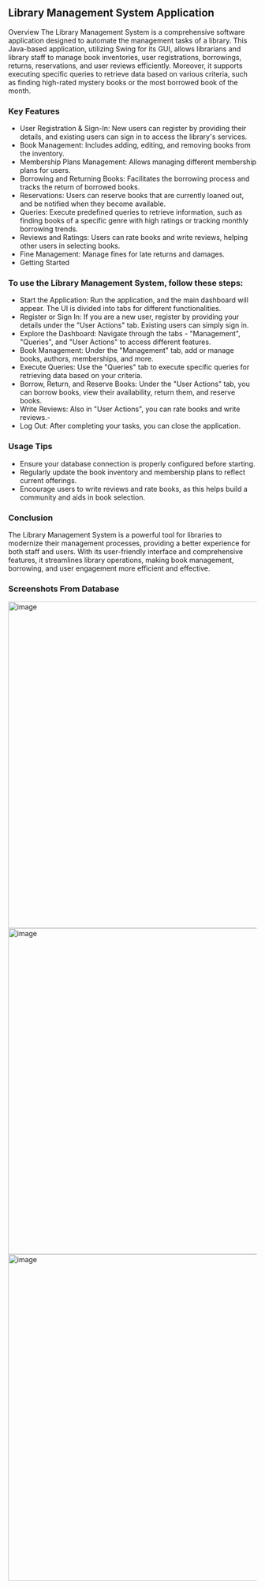 ## Library Management System Application 
Overview
The Library Management System is a comprehensive software application designed to automate the management tasks of a library. This Java-based application, utilizing Swing for its GUI, allows librarians and library staff to manage book inventories, user registrations, borrowings, returns, reservations, and user reviews efficiently. Moreover, it supports executing specific queries to retrieve data based on various criteria, such as finding high-rated mystery books or the most borrowed book of the month.

### Key Features
- User Registration & Sign-In: New users can register by providing their details, and existing users can sign in to access the library's services.
- Book Management: Includes adding, editing, and removing books from the inventory.
- Membership Plans Management: Allows managing different membership plans for users.
- Borrowing and Returning Books: Facilitates the borrowing process and tracks the return of borrowed books.
- Reservations: Users can reserve books that are currently loaned out, and be notified when they become available.
- Queries: Execute predefined queries to retrieve information, such as finding books of a specific genre with high ratings or tracking monthly borrowing trends.
- Reviews and Ratings: Users can rate books and write reviews, helping other users in selecting books.
- Fine Management: Manage fines for late returns and damages.
- Getting Started

### To use the Library Management System, follow these steps:

- Start the Application: Run the application, and the main dashboard will appear. The UI is divided into tabs for different functionalities.
- Register or Sign In: If you are a new user, register by providing your details under the "User Actions" tab. Existing users can simply sign in.
- Explore the Dashboard: Navigate through the tabs - "Management", "Queries", and "User Actions" to access different features.
- Book Management: Under the "Management" tab, add or manage books, authors, memberships, and more.
- Execute Queries: Use the "Queries" tab to execute specific queries for retrieving data based on your criteria.
- Borrow, Return, and Reserve Books: Under the "User Actions" tab, you can borrow books, view their availability, return them, and reserve books.
- Write Reviews: Also in "User Actions", you can rate books and write reviews.-
- Log Out: After completing your tasks, you can close the application.

### Usage Tips
- Ensure your database connection is properly configured before starting.
- Regularly update the book inventory and membership plans to reflect current offerings.
- Encourage users to write reviews and rate books, as this helps build a community and aids in book selection.

### Conclusion
The Library Management System is a powerful tool for libraries to modernize their management processes, providing a better experience for both staff and users. With its user-friendly interface and comprehensive features, it streamlines library operations, making book management, borrowing, and user engagement more efficient and effective.

### Screenshots From Database
<img width="662" alt="image" src="https://github.com/karan-s-sangha/Library_DataBase/assets/122415428/8d5f598b-78d3-4ca6-b9c7-a318a819656c">
<img width="661" alt="image" src="https://github.com/karan-s-sangha/Library_DataBase/assets/122415428/d45eb791-048d-43c6-bf99-046620829610">
<img width="662" alt="image" src="https://github.com/karan-s-sangha/Library_DataBase/assets/122415428/0e23d1b5-cbf7-4199-8762-514863a0bd0d">


